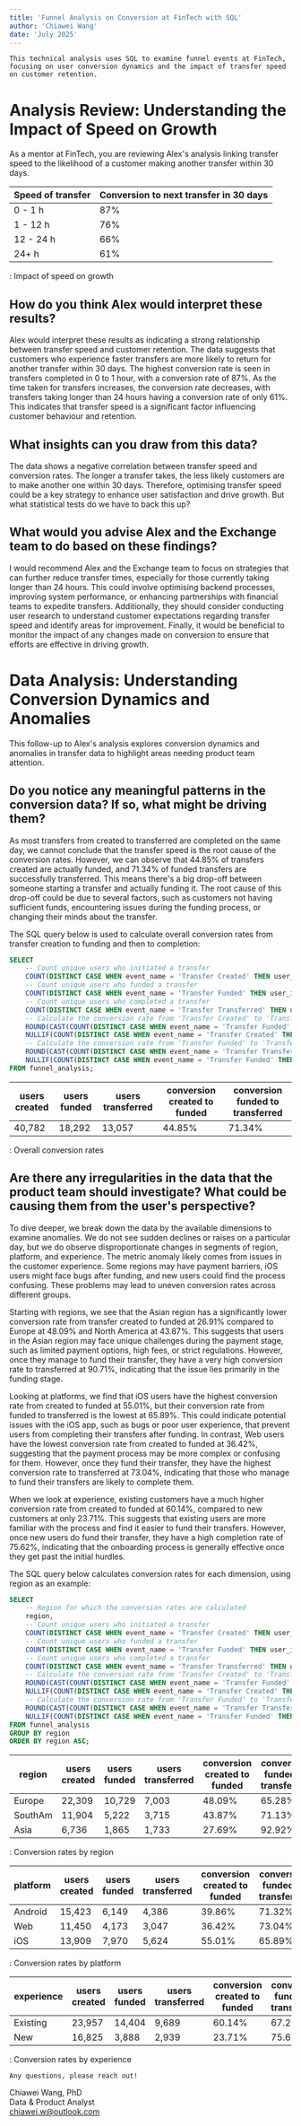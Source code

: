 ```yaml
---
title: 'Funnel Analysis on Conversion at FinTech with SQL'
author: 'Chiawei Wang'
date: 'July 2025'
---
```


`This technical analysis uses SQL to examine funnel events at FinTech, focusing on user conversion dynamics and the impact of transfer speed on customer retention.`

# Analysis Review: Understanding the Impact of Speed on Growth

As a mentor at FinTech, you are reviewing Alex's analysis linking transfer speed to the likelihood of a customer making another transfer within 30 days.

| **Speed of transfer** | **Conversion to next transfer in 30 days** |
| --------------------- | ------------------------------------------ |
| 0 - 1 h               | 87%                                        |
| 1 - 12 h              | 76%                                        |
| 12 - 24 h             | 66%                                        |
| 24+ h                 | 61%                                        |

: Impact of speed on growth

## How do you think Alex would interpret these results?

Alex would interpret these results as indicating a strong relationship between transfer speed and customer retention. The data suggests that customers who experience faster transfers are more likely to return for another transfer within 30 days. The highest conversion rate is seen in transfers completed in 0 to 1 hour, with a conversion rate of 87%. As the time taken for transfers increases, the conversion rate decreases, with transfers taking longer than 24 hours having a conversion rate of only 61%. This indicates that transfer speed is a significant factor influencing customer behaviour and retention.

## What insights can you draw from this data?

The data shows a negative correlation between transfer speed and conversion rates. The longer a transfer takes, the less likely customers are to make another one within 30 days. Therefore, optimising transfer speed could be a key strategy to enhance user satisfaction and drive growth. But what statistical tests do we have to back this up?

## What would you advise Alex and the Exchange team to do based on these findings?

I would recommend Alex and the Exchange team to focus on strategies that can further reduce transfer times, especially for those currently taking longer than 24 hours. This could involve optimising backend processes, improving system performance, or enhancing partnerships with financial teams to expedite transfers. Additionally, they should consider conducting user research to understand customer expectations regarding transfer speed and identify areas for improvement. Finally, it would be beneficial to monitor the impact of any changes made on conversion to ensure that efforts are effective in driving growth.

# Data Analysis: Understanding Conversion Dynamics and Anomalies

This follow-up to Alex's analysis explores conversion dynamics and anomalies in transfer data to highlight areas needing product team attention.

## Do you notice any meaningful patterns in the conversion data? If so, what might be driving them?

As most transfers from created to transferred are completed on the same day, we cannot conclude that the transfer speed is the root cause of the conversion rates. However, we can observe that 44.85% of transfers created are actually funded, and 71.34% of funded transfers are successfully transferred. This means there's a big drop-off between someone starting a transfer and actually funding it. The root cause of this drop-off could be due to several factors, such as customers not having sufficient funds, encountering issues during the funding process, or changing their minds about the transfer.

The SQL query below is used to calculate overall conversion rates from transfer creation to funding and then to completion:

```sql
SELECT
    -- Count unique users who initiated a transfer
    COUNT(DISTINCT CASE WHEN event_name = 'Transfer Created' THEN user_id END) AS users_created,
    -- Count unique users who funded a transfer
    COUNT(DISTINCT CASE WHEN event_name = 'Transfer Funded' THEN user_id END) AS users_funded,
    -- Count unique users who completed a transfer
    COUNT(DISTINCT CASE WHEN event_name = 'Transfer Transferred' THEN user_id END) AS users_transferred,
    -- Calculate the conversion rate from 'Transfer Created' to 'Transfer Funded' as a percentage
    ROUND(CAST(COUNT(DISTINCT CASE WHEN event_name = 'Transfer Funded' THEN user_id END) AS REAL) * 100.0 /
    NULLIF(COUNT(DISTINCT CASE WHEN event_name = 'Transfer Created' THEN user_id END), 0), 2) AS conversion_created_to_funded,
    -- Calculate the conversion rate from 'Transfer Funded' to 'Transfer Transferred' as a percentage
    ROUND(CAST(COUNT(DISTINCT CASE WHEN event_name = 'Transfer Transferred' THEN user_id END) AS REAL) * 100.0 /
    NULLIF(COUNT(DISTINCT CASE WHEN event_name = 'Transfer Funded' THEN user_id END), 0), 2) AS conversion_funded_to_transferred
FROM funnel_analysis;
```

| **users created** | **users funded** | **users transferred** | **conversion created to funded** | **conversion funded to transferred** |
| ----------------- | ---------------- | --------------------- | -------------------------------- | ------------------------------------ |
| 40,782            | 18,292           | 13,057                | 44.85%                           | 71.34%                               |

: Overall conversion rates

## Are there any irregularities in the data that the product team should investigate? What could be causing them from the user's perspective?

To dive deeper, we break down the data by the available dimensions to examine anomalies. We do not see sudden declines or raises on a particular day, but we do observe disproportionate changes in segments of region, platform, and experience. The metric anomaly likely comes from issues in the customer experience. Some regions may have payment barriers, iOS users might face bugs after funding, and new users could find the process confusing. These problems may lead to uneven conversion rates across different groups.

Starting with regions, we see that the Asian region has a significantly lower conversion rate from transfer created to funded at 26.91% compared to Europe at 48.09% and North America at 43.87%. This suggests that users in the Asian region may face unique challenges during the payment stage, such as limited payment options, high fees, or strict regulations. However, once they manage to fund their transfer, they have a very high conversion rate to transferred at 90.71%, indicating that the issue lies primarily in the funding stage.

Looking at platforms, we find that iOS users have the highest conversion rate from created to funded at 55.01%, but their conversion rate from funded to transferred is the lowest at 65.89%. This could indicate potential issues with the iOS app, such as bugs or poor user experience, that prevent users from completing their transfers after funding. In contrast, Web users have the lowest conversion rate from created to funded at 36.42%, suggesting that the payment process may be more complex or confusing for them. However, once they fund their transfer, they have the highest conversion rate to transferred at 73.04%, indicating that those who manage to fund their transfers are likely to complete them.

When we look at experience, existing customers have a much higher conversion rate from created to funded at 60.14%, compared to new customers at only 23.71%. This suggests that existing users are more familiar with the process and find it easier to fund their transfers. However, once new users do fund their transfer, they have a high completion rate of 75.62%, indicating that the onboarding process is generally effective once they get past the initial hurdles.

The SQL query below calculates conversion rates for each dimension, using region as an example:

```sql
SELECT
    -- Region for which the conversion rates are calculated
    region,
    -- Count unique users who initiated a transfer
    COUNT(DISTINCT CASE WHEN event_name = 'Transfer Created' THEN user_id END) AS users_created,
    -- Count unique users who funded a transfer
    COUNT(DISTINCT CASE WHEN event_name = 'Transfer Funded' THEN user_id END) AS users_funded,
    -- Count unique users who completed a transfer
    COUNT(DISTINCT CASE WHEN event_name = 'Transfer Transferred' THEN user_id END) AS users_transferred,
    -- Calculate the conversion rate from 'Transfer Created' to 'Transfer Funded' as a percentage
    ROUND(CAST(COUNT(DISTINCT CASE WHEN event_name = 'Transfer Funded' THEN user_id END) AS REAL) * 100.0 /
    NULLIF(COUNT(DISTINCT CASE WHEN event_name = 'Transfer Created' THEN user_id END), 0), 2) AS conversion_created_to_funded,
    -- Calculate the conversion rate from 'Transfer Funded' to 'Transfer Transferred' as a percentage
    ROUND(CAST(COUNT(DISTINCT CASE WHEN event_name = 'Transfer Transferred' THEN user_id END) AS REAL) * 100.0 /
    NULLIF(COUNT(DISTINCT CASE WHEN event_name = 'Transfer Funded' THEN user_id END), 0), 2) AS conversion_funded_to_transferred
FROM funnel_analysis
GROUP BY region
ORDER BY region ASC;
```

| **region** | **users created** | **users funded** | **users transferred** | **conversion created to funded** | **conversion funded to transferred** |
| ---------- | ----------------- | ---------------- | --------------------- | -------------------------------- | ------------------------------------ |
| Europe     | 22,309            | 10,729           | 7,003                 | 48.09%                           | 65.28%                               |
| SouthAm    | 11,904            | 5,222            | 3,715                 | 43.87%                           | 71.13%                               |
| Asia       | 6,736             | 1,865            | 1,733                 | 27.69%                           | 92.92%                               |

: Conversion rates by region

| **platform** | **users created** | **users funded** | **users transferred** | **conversion created to funded** | **conversion funded to transferred** |
| ------------ | ----------------- | ---------------- | --------------------- | -------------------------------- | ------------------------------------ |
| Android      | 15,423            | 6,149            | 4,386                 | 39.86%                           | 71.32%                               |
| Web          | 11,450            | 4,173            | 3,047                 | 36.42%                           | 73.04%                               |
| iOS          | 13,909            | 7,970            | 5,624                 | 55.01%                           | 65.89%                               |

: Conversion rates by platform

| **experience** | **users created** | **users funded** | **users transferred** | **conversion created to funded** | **conversion funded to transferred** |
| -------------- | ----------------- | ---------------- | --------------------- | -------------------------------- | ------------------------------------ |
| Existing       | 23,957            | 14,404           | 9,689                 | 60.14%                           | 67.25%                               |
| New            | 16,825            | 3,888            | 2,939                 | 23.71%                           | 75.62%                               |

: Conversion rates by experience

`Any questions, please reach out!`

Chiawei Wang, PhD\
Data & Product Analyst\
<chiawei.w@outlook.com>
